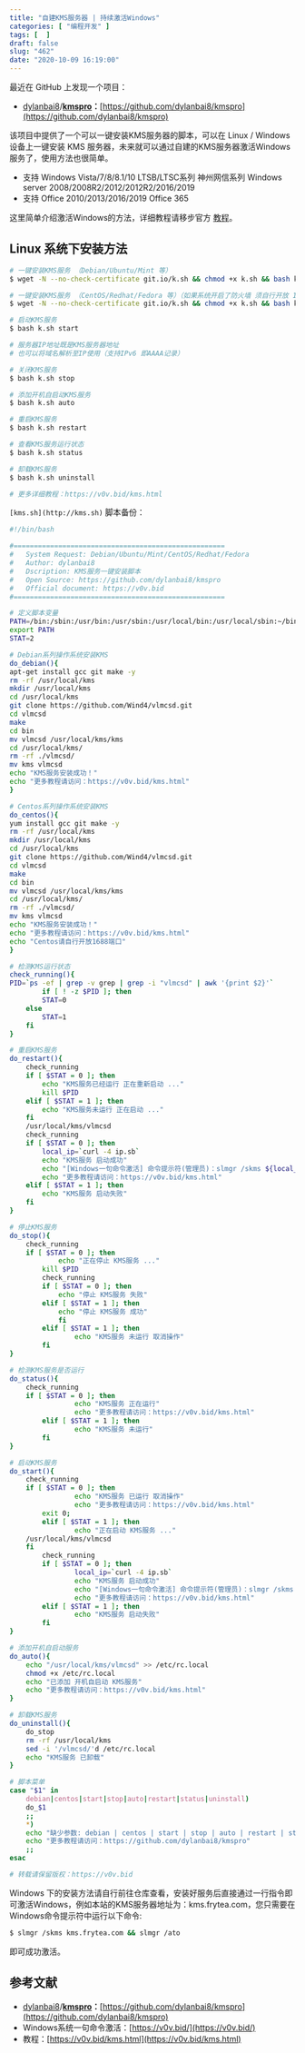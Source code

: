 ```yaml
---
title: "自建KMS服务器 | 持续激活Windows"
categories: [ "编程开发" ]
tags: [  ]
draft: false
slug: "462"
date: "2020-10-09 16:19:00"
---
```


最近在 GitHub 上发现一个项目：

- [dylanbai8](https://github.com/dylanbai8)/**[kmspro](https://github.com/dylanbai8/kmspro)：**[https://github.com/dylanbai8/kmspro](https://github.com/dylanbai8/kmspro)

该项目中提供了一个可以一键安装KMS服务器的脚本，可以在 Linux / Windows 设备上一键安装 KMS 服务器，未来就可以通过自建的KMS服务器激活Windows服务了，使用方法也很简单。

- 支持 Windows Vista/7/8/8.1/10 LTSB/LTSC系列 神州网信系列 Windows server 2008/2008R2/2012/2012R2/2016/2019
- 支持 Office 2010/2013/2016/2019 Office 365

这里简单介绍激活Windows的方法，详细教程请移步官方 [教程](https://v0v.bid/kms.html)。

## Linux 系统下安装方法

```bash
# 一键安装KMS服务 （Debian/Ubuntu/Mint 等）
$ wget -N --no-check-certificate git.io/k.sh && chmod +x k.sh && bash k.sh debian

# 一键安装KMS服务 （CentOS/Redhat/Fedora 等）（如果系统开启了防火墙 须自行开放 1688 端口）
$ wget -N --no-check-certificate git.io/k.sh && chmod +x k.sh && bash k.sh centos

# 启动KMS服务
$ bash k.sh start

# 服务器IP地址既是KMS服务器地址
# 也可以将域名解析至IP使用（支持IPv6 即AAAA记录）

# 关闭KMS服务
$ bash k.sh stop

# 添加开机自启动KMS服务
$ bash k.sh auto

# 重启KMS服务
$ bash k.sh restart

# 查看KMS服务运行状态
$ bash k.sh status

# 卸载KMS服务
$ bash k.sh uninstall

# 更多详细教程：https://v0v.bid/kms.html
```

 `[kms.sh](http://kms.sh)` 脚本备份：

```bash
#!/bin/bash

#====================================================
#	System Request: Debian/Ubuntu/Mint/CentOS/Redhat/Fedora
#	Author: dylanbai8
#	Dscription: KMS服务一键安装脚本
#	Open Source: https://github.com/dylanbai8/kmspro
#	Official document: https://v0v.bid
#====================================================

# 定义脚本变量
PATH=/bin:/sbin:/usr/bin:/usr/sbin:/usr/local/bin:/usr/local/sbin:~/bin
export PATH
STAT=2

# Debian系列操作系统安装KMS
do_debian(){
apt-get install gcc git make -y
rm -rf /usr/local/kms
mkdir /usr/local/kms
cd /usr/local/kms
git clone https://github.com/Wind4/vlmcsd.git
cd vlmcsd
make
cd bin
mv vlmcsd /usr/local/kms/kms
cd /usr/local/kms/
rm -rf ./vlmcsd/
mv kms vlmcsd
echo "KMS服务安装成功！"
echo "更多教程请访问：https://v0v.bid/kms.html"
}

# Centos系列操作系统安装KMS
do_centos(){
yum install gcc git make -y
rm -rf /usr/local/kms
mkdir /usr/local/kms
cd /usr/local/kms
git clone https://github.com/Wind4/vlmcsd.git
cd vlmcsd
make
cd bin
mv vlmcsd /usr/local/kms/kms
cd /usr/local/kms/
rm -rf ./vlmcsd/
mv kms vlmcsd
echo "KMS服务安装成功！"
echo "更多教程请访问：https://v0v.bid/kms.html"
echo "Centos请自行开放1688端口"
}

# 检测KMS运行状态
check_running(){
PID=`ps -ef | grep -v grep | grep -i "vlmcsd" | awk '{print $2}'`
		if [ ! -z $PID ]; then
		STAT=0
	else
		STAT=1
	fi
}

# 重启KMS服务
do_restart(){
	check_running
	if [ $STAT = 0 ]; then
		echo "KMS服务已经运行 正在重新启动 ..."
		kill $PID
	elif [ $STAT = 1 ]; then
		echo "KMS服务未运行 正在启动 ..."
	fi
	/usr/local/kms/vlmcsd
	check_running
	if [ $STAT = 0 ]; then
		local_ip=`curl -4 ip.sb`
		echo "KMS服务 启动成功"
		echo "[Windows一句命令激活] 命令提示符(管理员)：slmgr /skms ${local_ip} && slmgr /ato"
		echo "更多教程请访问：https://v0v.bid/kms.html"
	elif [ $STAT = 1 ]; then
		echo "KMS服务 启动失败"
	fi
}

# 停止KMS服务
do_stop(){
	check_running
	if [ $STAT = 0 ]; then
			echo "正在停止 KMS服务 ..."
		kill $PID
		check_running
		if [ $STAT = 0 ]; then
			echo "停止 KMS服务 失败"
		elif [ $STAT = 1 ]; then
			echo "停止 KMS服务 成功"
			fi
		elif [ $STAT = 1 ]; then
				echo "KMS服务 未运行 取消操作"
		fi
}

# 检测KMS服务是否运行
do_status(){
	check_running
	if [ $STAT = 0 ]; then
				echo "KMS服务 正在运行"
				echo "更多教程请访问：https://v0v.bid/kms.html"
		elif [ $STAT = 1 ]; then
				echo "KMS服务 未运行"
		fi
}

# 启动KMS服务
do_start(){
	check_running
	if [ $STAT = 0 ]; then
				echo "KMS服务 已运行 取消操作"
				echo "更多教程请访问：https://v0v.bid/kms.html"
		exit 0;
		elif [ $STAT = 1 ]; then
				echo "正在启动 KMS服务 ..."
	/usr/local/kms/vlmcsd
	fi
		check_running
		if [ $STAT = 0 ]; then
				local_ip=`curl -4 ip.sb`
				echo "KMS服务 启动成功"
				echo "[Windows一句命令激活] 命令提示符(管理员)：slmgr /skms ${local_ip} && slmgr /ato"
				echo "更多教程请访问：https://v0v.bid/kms.html"
		elif [ $STAT = 1 ]; then
				echo "KMS服务 启动失败"
		fi
}

# 添加开机自启动服务
do_auto(){
	echo "/usr/local/kms/vlmcsd" >> /etc/rc.local
	chmod +x /etc/rc.local
	echo "已添加 开机自启动 KMS服务"
	echo "更多教程请访问：https://v0v.bid/kms.html"
}

# 卸载KMS服务
do_uninstall(){
	do_stop
	rm -rf /usr/local/kms
	sed -i '/vlmcsd/'d /etc/rc.local
	echo "KMS服务 已卸载"
}

# 脚本菜单
case "$1" in
	debian|centos|start|stop|auto|restart|status|uninstall)
	do_$1
	;;
	*)
	echo "缺少参数: debian | centos | start | stop | auto | restart | status | uninstall "
	echo "更多教程请访问：https://github.com/dylanbai8/kmspro"
	;;
esac

# 转载请保留版权：https://v0v.bid
```

Windows 下的安装方法请自行前往仓库查看，安装好服务后直接通过一行指令即可激活Windows，例如本站的KMS服务器地址为：kms.frytea.com，您只需要在Windows命令提示符中运行以下命令:

```bash
$ slmgr /skms kms.frytea.com && slmgr /ato
```

即可成功激活。

## 参考文献

- [dylanbai8](https://github.com/dylanbai8)/**[kmspro](https://github.com/dylanbai8/kmspro)：**[https://github.com/dylanbai8/kmspro](https://github.com/dylanbai8/kmspro)
- Windows系统一句命令激活：[https://v0v.bid/](https://v0v.bid/)
- 教程：[https://v0v.bid/kms.html](https://v0v.bid/kms.html)